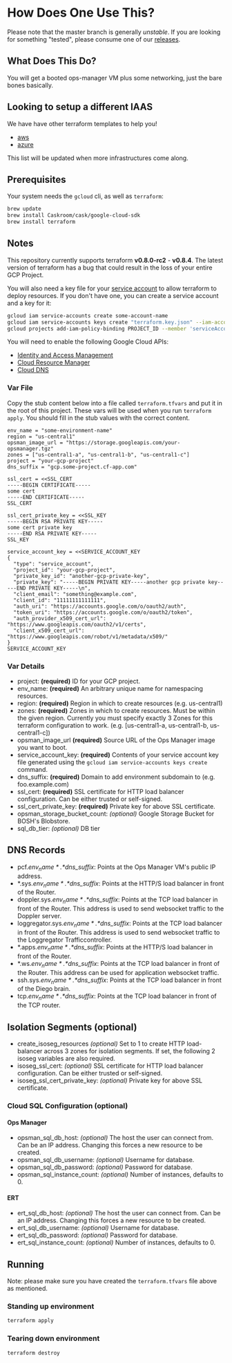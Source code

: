 # How Does One Use This?

Please note that the master branch is generally *unstable*. If you are looking for something
"tested", please consume one of our [releases](https://github.com/pivotal-cf/terraforming-gcp/releases).

## What Does This Do?

You will get a booted ops-manager VM plus some networking, just the bare bones basically.

## Looking to setup a different IAAS

We have have other terraform templates to help you!

- [aws](https://github.com/pivotal-cf/terraforming-aws)
- [azure](https://github.com/pivotal-cf/terraforming-azure)

This list will be updated when more infrastructures come along.

## Prerequisites

Your system needs the `gcloud` cli, as well as `terraform`:

```bash
brew update
brew install Caskroom/cask/google-cloud-sdk
brew install terraform
```

## Notes

This repository currently supports terraform **v0.8.0-rc2** - **v0.8.4**. The latest version of terraform has a bug that could result in the loss of your entire GCP Project.

You will also need a key file for your [service account](https://cloud.google.com/iam/docs/service-accounts)
to allow terraform to deploy resources. If you don't have one, you can create a service account and a key for it:

```bash
gcloud iam service-accounts create some-account-name
gcloud iam service-accounts keys create "terraform.key.json" --iam-account "some-account-name@yourproject.iam.gserviceaccount.com"
gcloud projects add-iam-policy-binding PROJECT_ID --member 'serviceAccount:some-account-name@PROJECT_ID.iam.gserviceaccount.com' --role 'roles/editor'
```

You will need to enable the following Google Cloud APIs:
- [Identity and Access Management](https://console.developers.google.com/apis/api/iam.googleapis.com)
- [Cloud Resource Manager](https://console.developers.google.com/apis/api/cloudresourcemanager.googleapis.com/)
- [Cloud DNS](https://console.developers.google.com/apis/api/dns/overview)

### Var File

Copy the stub content below into a file called `terraform.tfvars` and put it in the root of this project.
These vars will be used when you run `terraform  apply`. You should fill in the stub values with the correct content.

```hcl
env_name = "some-environment-name"
region = "us-central1"
opsman_image_url = "https://storage.googleapis.com/your-opsmanager.tgz"
zones = ["us-central1-a", "us-central1-b", "us-central1-c"]
project = "your-gcp-project"
dns_suffix = "gcp.some-project.cf-app.com"

ssl_cert = <<SSL_CERT
-----BEGIN CERTIFICATE-----
some cert
-----END CERTIFICATE-----
SSL_CERT

ssl_cert_private_key = <<SSL_KEY
-----BEGIN RSA PRIVATE KEY-----
some cert private key
-----END RSA PRIVATE KEY-----
SSL_KEY

service_account_key = <<SERVICE_ACCOUNT_KEY
{
  "type": "service_account",
  "project_id": "your-gcp-project",
  "private_key_id": "another-gcp-private-key",
  "private_key": "-----BEGIN PRIVATE KEY-----another gcp private key-----END PRIVATE KEY-----\n",
  "client_email": "something@example.com",
  "client_id": "11111111111111",
  "auth_uri": "https://accounts.google.com/o/oauth2/auth",
  "token_uri": "https://accounts.google.com/o/oauth2/token",
  "auth_provider_x509_cert_url": "https://www.googleapis.com/oauth2/v1/certs",
  "client_x509_cert_url": "https://www.googleapis.com/robot/v1/metadata/x509/"
}
SERVICE_ACCOUNT_KEY
```

### Var Details

- project: **(required)** ID for your GCP project.
- env_name: **(required)** An arbitrary unique name for namespacing resources.
- region: **(required)** Region in which to create resources (e.g. us-central1)
- zones: **(required)** Zones in which to create resources. Must be within the given region. Currently you must specify exactly 3 Zones for this terraform configuration to work. (e.g. [us-central1-a, us-central1-b, us-central1-c])
- opsman_image_url **(required)** Source URL of the Ops Manager image you want to boot.
- service_account_key: **(required)** Contents of your service account key file generated using the `gcloud iam service-accounts keys create` command.
- dns_suffix: **(required)** Domain to add environment subdomain to (e.g. foo.example.com)
- ssl_cert: **(required)** SSL certificate for HTTP load balancer configuration. Can be either trusted or self-signed.
- ssl_cert_private_key:  **(required)** Private key for above SSL certificate.
- opsman_storage_bucket_count: *(optional)* Google Storage Bucket for BOSH's Blobstore.
- sql_db_tier: *(optional)* DB tier

## DNS Records

- pcf.*$env_name*.*$dns_suffix*: Points at the Ops Manager VM's public IP address.
- \*.sys.*$env_name*.*$dns_suffix*: Points at the HTTP/S load balancer in front of the Router.
- doppler.sys.*$env_name*.*$dns_suffix*: Points at the TCP load balancer in front of the Router. This address is used to send websocket traffic to the Doppler server.
- loggregator.sys.*$env_name*.*$dns_suffix*: Points at the TCP load balancer in front of the Router. This address is used to send websocket traffic to the Loggregator Trafficcontroller.
- \*.apps.*$env_name*.*$dns_suffix*: Points at the HTTP/S load balancer in front of the Router.
- \*.ws.*$env_name*.*$dns_suffix*: Points at the TCP load balancer in front of the Router. This address can be used for application websocket traffic.
- ssh.sys.*$env_name*.*$dns_suffix*: Points at the TCP load balancer in front of the Diego brain.
- tcp.*$env_name*.*$dns_suffix*: Points at the TCP load balancer in front of the TCP router.

## Isolation Segments (optional)
- create_isoseg_resources *(optional)* Set to 1 to create HTTP load-balancer across 3 zones for isolation segments. If set, the following 2 isoseg variables are also required.
- isoseg_ssl_cert: *(optional)* SSL certificate for HTTP load balancer configuration. Can be either trusted or self-signed.
- isoseg_ssl_cert_private_key:  *(optional)* Private key for above SSL certificate.

### Cloud SQL Configuration (optional)

#### Ops Manager
- opsman_sql_db_host: *(optional)* The host the user can connect from. Can be an IP address. Changing this forces a new resource to be created.
- opsman_sql_db_username: *(optional)* Username for database.
- opsman_sql_db_password: *(optional)* Password for database.
- opsman_sql_instance_count: *(optional)* Number of instances, defaults to 0.

#### ERT
- ert_sql_db_host: *(optional)* The host the user can connect from. Can be an IP address. Changing this forces a new resource to be created.
- ert_sql_db_username: *(optional)* Username for database.
- ert_sql_db_password: *(optional)* Password for database.
- ert_sql_instance_count: *(optional)* Number of instances, defaults to 0.

## Running

Note: please make sure you have created the `terraform.tfvars` file above as mentioned.

### Standing up environment

```bash
terraform apply
```

### Tearing down environment

```bash
terraform destroy
```

